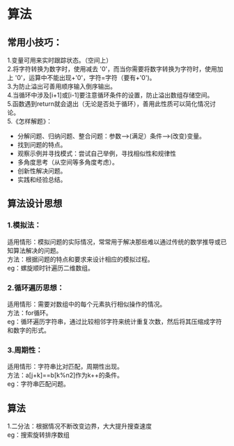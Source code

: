 # 算法

## 常用小技巧：
1.变量可用来实时跟踪状态。（空间上）   
2.将字符转换为数字时，使用减去 '0'，而当你需要将数字转换为字符时，使用加上 '0'，运算中不能出现+'0'，字符=字符（要有+'0')。  
3.为防止溢出可善用顺序输入倒序输出。   
4.当循环中涉及[i+1]或[i-1]要注意循环条件的设置，防止溢出数组存储空间。     
5.函数遇到return就会退出（无论是否处于循环），善用此性质可以简化情况讨论。  
5.《怎样解题》：  
* 分解问题、归纳问题、整合问题：参数-->(满足）条件-->(改变)变量。
* 找到问题的特点。    
* 观察示例并寻找模式：尝试自己举例，寻找相似性和规律性  
* 多角度思考（从空间等多角度考虑）。    
* 创新性解决问题。    
* 实践和经验总结。    




## 算法设计思想

### 1.模拟法：  
适用情形：模拟问题的实际情况，常常用于解决那些难以通过传统的数学推导或已知算法解决的问题。  
方法：根据问题的特点和要求来设计相应的模拟过程。  
eg：螺旋顺时针遍历二维数组。 
### 2.循环遍历思想：
适用情形：需要对数组中的每个元素执行相似操作的情况。  
方法：for循环。  
eg：循环遍历字符串，通过比较相邻字符来统计重复次数，然后将其压缩成字符和数字的形式。   
### 3.周期性：
适用情形：字符串比对匹配，周期性出现。  
方法：a[j+k]==b[k%n2]作为k++的条件。   
eg：字符串匹配问题。  

## 算法
1.二分法：根据情况不断改变边界，大大提升搜查速度   
eg：搜索旋转排序数组  

